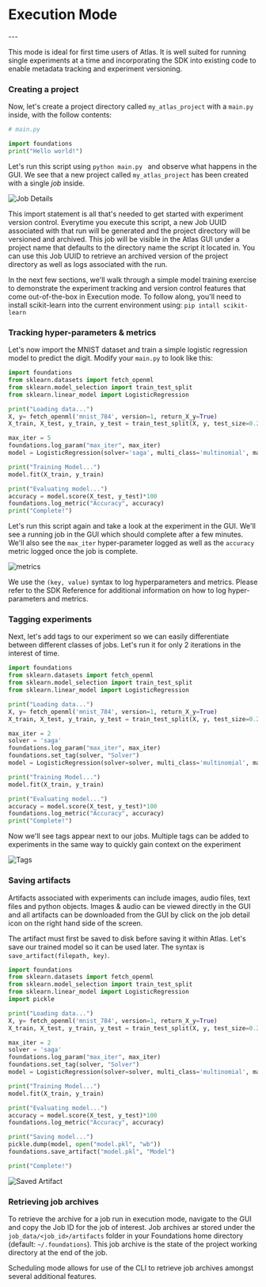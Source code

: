 <h1>Execution Mode</h1>
---

This mode is ideal for first time users of Atlas. 
It is well suited for running single experiments at a time and incorporating the SDK into existing code to enable metadata tracking and experiment versioning.

### Creating a project
Now, let's create a project directory called `my_atlas_project` with a `main.py` inside, with the follow contents:

```python
# main.py

import foundations
print("Hello world!")
``` 

Let's run this script using `python main.py ` and observe what happens in the GUI. 
We see that a new project called `my_atlas_project` has been created with a single *job* inside.    

![Job Details](../../assets/images/my_atlas_project.png)

This import statement is all that's needed to get started with experiment version control. 
Everytime you execute this script, a new Job UUID associated with that run will be generated and the project directory will be versioned and archived. 
This job will be visible in the Atlas GUI under a project name that defaults to the directory name the script it located in. 
You can use this Job UUID to retrieve an archived version of the project directory as well as logs associated with the run.

In the next few sections, we'll walk through a simple model training exercise to demonstrate the experiment tracking and version control features that come out-of-the-box in Execution mode. To follow along, you'll need to install scikit-learn into the current environment using:
`pip intall scikit-learn`

### Tracking hyper-parameters & metrics

Let's now import the MNIST dataset and train a simple logistic regression model to predict the digit. Modify your `main.py` to look like this:

```python
import foundations
from sklearn.datasets import fetch_openml
from sklearn.model_selection import train_test_split
from sklearn.linear_model import LogisticRegression

print("Loading data...")
X, y= fetch_openml('mnist_784', version=1, return_X_y=True)
X_train, X_test, y_train, y_test = train_test_split(X, y, test_size=0.2, random_state=42)

max_iter = 5
foundations.log_param("max_iter", max_iter)
model = LogisticRegression(solver='saga', multi_class='multinomial', max_iter=max_iter)

print("Training Model...")
model.fit(X_train, y_train)

print("Evaluating model...")
accuracy = model.score(X_test, y_test)*100
foundations.log_metric("Accuracy", accuracy)
print("Complete!")
```

Let's run this script again and take a look at the experiment in the GUI. We'll see a running job in the GUI which should complete after a few minutes. We'll also see the `max_iter` hyper-parameter logged as well as the `accuracy` metric logged once the job is complete.

![metrics](../../assets/images/param_metric_logging.png)

We use the `(key, value)` syntax to log hyperparameters and metrics. Please refer to the SDK Reference for additional information on how to log hyper-parameters and metrics.
 
### Tagging experiments
Next, let's add tags to our experiment so we can easily differentiate between different classes of jobs. Let's run it for only 2 iterations in the interest of time.

```python
import foundations
from sklearn.datasets import fetch_openml
from sklearn.model_selection import train_test_split
from sklearn.linear_model import LogisticRegression

print("Loading data...")
X, y= fetch_openml('mnist_784', version=1, return_X_y=True)
X_train, X_test, y_train, y_test = train_test_split(X, y, test_size=0.2, random_state=42)

max_iter = 2
solver = 'saga'
foundations.log_param("max_iter", max_iter)
foundations.set_tag(solver, "Solver")
model = LogisticRegression(solver=solver, multi_class='multinomial', max_iter=max_iter)

print("Training Model...")
model.fit(X_train, y_train)

print("Evaluating model...")
accuracy = model.score(X_test, y_test)*100
foundations.log_metric("Accuracy", accuracy)
print("Complete!")
```

Now we'll see tags appear next to our jobs. Multiple tags can be added to experiments in the same way to quickly gain context on the experiment 

![Tags](../../assets/images/tags.png)

### Saving artifacts
Artifacts associated with experiments can include images, audio files, text files and python objects. Images & audio can be viewed directly in the GUI and all artifacts can be downloaded from the GUI by click on the job detail icon on the right hand side of the screen. 

The artifact must first be saved to disk before saving it within Atlas. Let's save our trained model so it can be used later. The syntax is `save_artifact(filepath, key)`.

```python
import foundations
from sklearn.datasets import fetch_openml
from sklearn.model_selection import train_test_split
from sklearn.linear_model import LogisticRegression
import pickle

print("Loading data...")
X, y= fetch_openml('mnist_784', version=1, return_X_y=True)
X_train, X_test, y_train, y_test = train_test_split(X, y, test_size=0.2, random_state=42)

max_iter = 2
solver = 'saga'
foundations.log_param("max_iter", max_iter)
foundations.set_tag(solver, "Solver")
model = LogisticRegression(solver=solver, multi_class='multinomial', max_iter=max_iter)

print("Training Model...")
model.fit(X_train, y_train)

print("Evaluating model...")
accuracy = model.score(X_test, y_test)*100
foundations.log_metric("Accuracy", accuracy)

print("Saving model...")
pickle.dump(model, open("model.pkl", "wb"))
foundations.save_artifact("model.pkl", "Model")

print("Complete!")
```

![Saved Artifact](../../assets/images/saved_artifact.png)

### Retrieving job archives 

To retrieve the archive for a job run in execution mode, navigate to the GUI and copy the Job ID for the job of interest. 
Job archives ar stored under the `job_data/<job_id>/artifacts` folder in your Foundations home directory (default: `~/.foundations`).
This job archive is the state of the project working directory at the end of the job.

Scheduling mode allows for use of the CLI to retrieve job archives amongst several additional features.     


